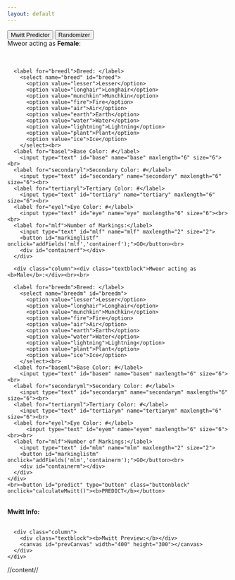 ```yaml
---
layout: default
---
```


<div class="tab">
  <button class="tablinks" onclick="changeTab(event, 'Mwitt Predictor')" id="defaultOpen">Mwitt Predictor</button>
  <button class="tablinks" onclick="changeTab(event, 'Randomizer')">Randomizer</button>
</div>

<div id="Mwitt Predictor" class="tabcontent">
  <div class="box">
    <div class="row">
      <div class="column"><div class="textblock">Mweor acting as <b>Female</b>:</div><br><br>

      <label for="breedl">Breed: </label>
        <select name="breed" id="breed">
          <option value="lesser">Lesser</option>
          <option value="longhair">Longhair</option>
          <option value="munchkin">Munchkin</option>
          <option value="fire">Fire</option>
          <option value="air">Air</option>
          <option value="earth">Earth</option>
          <option value="water">Water</option>
          <option value="lightning">Lightning</option>
          <option value="plant">Plant</option>
          <option value="ice">Ice</option>
        </select><br>
      <label for="basel">Base Color: #</label>
        <input type="text" id="base" name="base" maxlength="6" size="6"><br>
      <label for="secondaryl">Secondary Color: #</label>
        <input type="text" id="secondary" name="secondary" maxlength="6" size="6"><br>
      <label for="tertiaryl">Tertiary Color: #</label>
        <input type="text" id="tertiary" name="tertiary" maxlength="6" size="6"><br>
      <label for="eyel">Eye Color: #</label>
        <input type="text" id="eye" name="eye" maxlength="6" size="6"><br><br>
      <label for="mlf">Number of Markings:</label>
        <input type="text" id="mlf" name="mlf" maxlength="2" size="2">
        <button id="markinglistf" onclick="addFields('mlf','containerf');">GO</button><br>
        <div id="containerf"></div>
      </div>

      <div class="column"><div class="textblock">Mweor acting as <b>Male</b>:</div><br><br>

      <label for="breedm">Breed: </label>
        <select name="breedm" id="breedm">
          <option value="lesser">Lesser</option>
          <option value="longhair">Longhair</option>
          <option value="munchkin">Munchkin</option>
          <option value="fire">Fire</option>
          <option value="air">Air</option>
          <option value="earth">Earth</option>
          <option value="water">Water</option>
          <option value="lightning">Lightning</option>
          <option value="plant">Plant</option>
          <option value="ice">Ice</option>
        </select><br>
      <label for="baseml">Base Color: #</label>
        <input type="text" id="basem" name="basem" maxlength="6" size="6"><br>
      <label for="secondaryml">Secondary Color: #</label>
        <input type="text" id="secondarym" name="secondarym" maxlength="6" size="6"><br>
      <label for="tertiaryml">Tertiary Color: #</label>
        <input type="text" id="tertiarym" name="tertiarym" maxlength="6" size="6"><br>
      <label for="eyel">Eye Color: #</label>
          <input type="text" id="eyem" name="eyem" maxlength="6" size="6"><br><br>
      <label for="mlf">Number of Markings:</label>
        <input type="text" id="mlm" name="mlm" maxlength="2" size="2">
        <button id="markinglistm" onclick="addFields('mlm','containerm');">GO</button><br>
        <div id="containerm"></div>
      </div>
    </div>
    <br><button id="predict" type="button" class="buttonblock" onclick="calculateMwitt()"><b>PREDICT</b></button>
  </div>
  <br>
  <div class="box">
    <div class="row">
      <div class="column">
        <div class="container">
          <div class="textblock"><b>Mwitt Info:</b></div><br>
          <div id="cMwittInfo"></div>
        </div>
      </div>

      <div class="column">
        <div class="textblock"><b>Mwitt Preview:</b></div>
        <canvas id="prevCanvas" width="400" height="300"></canvas>
      </div>
    </div>
  </div>
</div>

<div id="Randomizer" class="tabcontent">
  //content//
</div>

<script>
  document.getElementById("defaultOpen").click();
</script>
